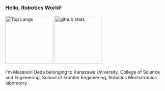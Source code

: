 ### Hello, Robotics World!
<p align="left"> 
  <img alt="Top Langs" height="150px" src="https://github-readme-stats.vercel.app/api/top-langs/?username=KUMasanoriUeda&layout=compact&show_icons=true&theme=onedark&count_private=true&hide=contribs,prs" />
  <img alt="github stats" height="150px" src="https://github-readme-stats.vercel.app/api?username=KUMasanoriUeda&theme=onedark&show_icons=ture" />
</p>


I'm Masanori Ueda belonging to Kanazawa University, College of Science and Engineering, School of Frontier Engineering, Robotics Mechatronics laboratory.

<!--
**KUMasanoriUeda/KUMasanoriUeda** is a ✨ _special_ ✨ repository because its `README.md` (this file) appears on your GitHub profile.

Here are some ideas to get you started:

- 🔭 I’m currently working on ...
- 🌱 I’m currently learning ...
- 👯 I’m looking to collaborate on ...
- 🤔 I’m looking for help with ...
- 💬 Ask me about ...
- 📫 How to reach me: ...
- 😄 Pronouns: ...
- ⚡ Fun fact: ...
-->
